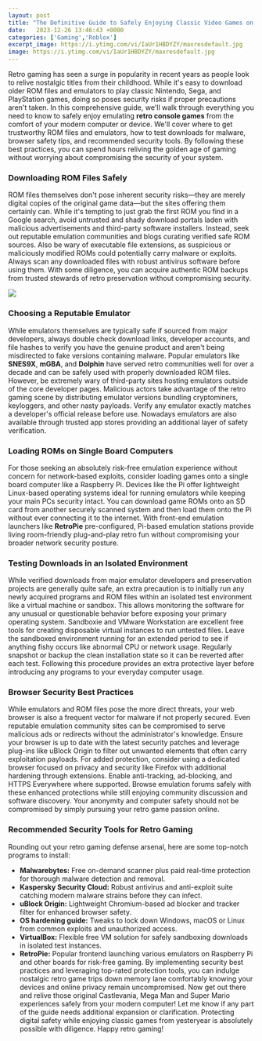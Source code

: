 ```yaml
---
layout: post
title: "The Definitive Guide to Safely Enjoying Classic Video Games on Your PC"
date:   2023-12-26 13:46:43 +0000
categories: ['Gaming','Roblox']
excerpt_image: https://i.ytimg.com/vi/IaUr1HBDYZY/maxresdefault.jpg
image: https://i.ytimg.com/vi/IaUr1HBDYZY/maxresdefault.jpg
---
```


Retro gaming has seen a surge in popularity in recent years as people look to relive nostalgic titles from their childhood. While it's easy to download older ROM files and emulators to play classic Nintendo, Sega, and PlayStation games, doing so poses security risks if proper precautions aren't taken. 
In this comprehensive guide, we'll walk through everything you need to know to safely enjoy emulating **retro console games** from the comfort of your modern computer or device. We'll cover where to get trustworthy ROM files and emulators, how to test downloads for malware, browser safety tips, and recommended security tools. By following these best practices, you can spend hours reliving the golden age of gaming without worrying about compromising the security of your system.
### Downloading ROM Files Safely
ROM files themselves don't pose inherent security risks—they are merely digital copies of the original game data—but the sites offering them certainly can. While it's tempting to just grab the first ROM you find in a Google search, avoid untrusted and shady download portals laden with malicious advertisements and third-party software installers. 
Instead, seek out reputable emulation communities and blogs curating verified safe ROM sources. Also be wary of executable file extensions, as suspicious or maliciously modified ROMs could potentially carry malware or exploits. Always scan any downloaded files with robust antivirus software before using them. With some diligence, you can acquire authentic ROM backups from trusted stewards of retro preservation without compromising security.

![](https://i.ytimg.com/vi/IaUr1HBDYZY/maxresdefault.jpg)
### Choosing a Reputable Emulator  
While emulators themselves are typically safe if sourced from major developers, always double check download links, developer accounts, and file hashes to verify you have the genuine product and aren't being misdirected to fake versions containing malware. Popular emulators like **SNES9X**, **mGBA**, and **Dolphin** have served retro communities well for over a decade and can be safely used with properly downloaded ROM files.
However, be extremely wary of third-party sites hosting emulators outside of the core developer pages. Malicious actors take advantage of the retro gaming scene by distributing emulator versions bundling cryptominers, keyloggers, and other nasty payloads. Verify any emulator exactly matches a developer's official release before use. Nowadays emulators are also available through trusted app stores providing an additional layer of safety verification.
### Loading ROMs on Single Board Computers 
For those seeking an absolutely risk-free emulation experience without concern for network-based exploits, consider loading games onto a single board computer like a Raspberry Pi. Devices like the Pi offer lightweight Linux-based operating systems ideal for running emulators while keeping your main PCs security intact. 
You can download game ROMs onto an SD card from another securely scanned system and then load them onto the Pi without ever connecting it to the internet. With front-end emulation launchers like **RetroPie** pre-configured, Pi-based emulation stations provide living room-friendly plug-and-play retro fun without compromising your broader network security posture.
### Testing Downloads in an Isolated Environment
While verified downloads from major emulator developers and preservation projects are generally quite safe, an extra precaution is to initially run any newly acquired programs and ROM files within an isolated test environment like a virtual machine or sandbox. This allows monitoring the software for any unusual or questionable behavior before exposing your primary operating system.
Sandboxie and VMware Workstation are excellent free tools for creating disposable virtual instances to run untested files. Leave the sandboxed environment running for an extended period to see if anything fishy occurs like abnormal CPU or network usage. Regularly snapshot or backup the clean installation state so it can be reverted after each test. Following this procedure provides an extra protective layer before introducing any programs to your everyday computer usage.
### Browser Security Best Practices
While emulators and ROM files pose the more direct threats, your web browser is also a frequent vector for malware if not properly secured. Even reputable emulation community sites can be compromised to serve malicious ads or redirects without the administrator's knowledge. Ensure your browser is up to date with the latest security patches and leverage plug-ins like uBlock Origin to filter out unwanted elements that often carry exploitation payloads. 
For added protection, consider using a dedicated browser focused on privacy and security like Firefox with additional hardening through extensions. Enable anti-tracking, ad-blocking, and HTTPS Everywhere where supported. Browse emulation forums safely with these enhanced protections while still enjoying community discussion and software discovery. Your anonymity and computer safety should not be compromised by simply pursuing your retro game passion online.
### Recommended Security Tools for Retro Gaming 
Rounding out your retro gaming defense arsenal, here are some top-notch programs to install:
- **Malwarebytes:** Free on-demand scanner plus paid real-time protection for thorough malware detection and removal.  
- **Kaspersky Security Cloud:** Robust antivirus and anti-exploit suite catching modern malware strains before they can infect. 
- **uBlock Origin:** Lightweight Chromium-based ad blocker and tracker filter for enhanced browser safety.
- **OS hardening guide:** Tweaks to lock down Windows, macOS or Linux from common exploits and unauthorized access.  
- **VirtualBox:** Flexible free VM solution for safely sandboxing downloads in isolated test instances.
- **RetroPie:** Popular frontend launching various emulators on Raspberry Pi and other boards for risk-free gaming.
By implementing security best practices and leveraging top-rated protection tools, you can indulge nostalgic retro game trips down memory lane comfortably knowing your devices and online privacy remain uncompromised. Now get out there and relive those original Castlevania, Mega Man and Super Mario experiences safely from your modern computer!
Let me know if any part of the guide needs additional expansion or clarification. Protecting digital safety while enjoying classic games from yesteryear is absolutely possible with diligence. Happy retro gaming!